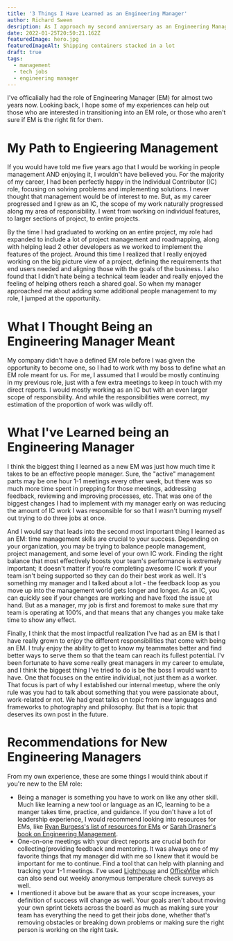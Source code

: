 ```yaml
---
title: '3 Things I Have Learned as an Engineering Manager'
author: Richard Sween
desription: As I approach my second anniversary as an Engineering Manager, a look back on some of the things I've learned
date: 2022-01-25T20:50:21.162Z
featuredImage: hero.jpg
featuredImageAlt: Shipping containers stacked in a lot
draft: true
tags:
  - management
  - tech jobs
  - engineering manager
---
```


I've officalially had the role of Engineering Manager (EM) for almost two years now. Looking back, I hope some of my experiences can help out those who are interested in transitioning into an EM role, or those who aren't sure if EM is the right fit for them.

# My Path to Engieering Management

If you would have told me five years ago that I would be working in people management AND enjoying it, I wouldn't have believed you. For the majority of my career, I had been perfectly happy in the Individual Contributor (IC) role, focusing on solving problems and implementing solutions. I never thought that management would be of interest to me. But, as my career progressed and I grew as an IC, the scope of my work naturally progressed along my area of responsibility. I went from working on individual features, to larger sections of project, to entire projects.

By the time I had graduated to working on an entire project, my role had expanded to include a lot of project management and roadmapping, along with helping lead 2 other developers as we worked to implement the features of the project. Around this time I realized that I really enjoyed working on the big picture view of a project, defining the requirements that end users needed and aligning those with the goals of the business. I also found that I didn't hate being a technical team leader and really enjoyed the feeling of helping others reach a shared goal. So when my manager approached me about adding some additional people management to my role, I jumped at the opportunity.

# What I Thought Being an Engineering Manager Meant

My company didn't have a defined EM role before I was given the opportunity to become one, so I had to work with my boss to define what an EM role meant for us. For me, I assumed that I would be mostly continuing in my previous role, just with a few extra meetings to keep in touch with my direct reports. I would mostly working as an IC but with an even larger scope of responsibility. And while the responsibilities were correct, my estimation of the proportion of work was wildly off.

# What I've Learned being an Engineering Manager

I think the biggest thing I learned as a new EM was just how much time it takes to be an effective people manager. Sure, the "active" management parts may be one hour 1-1 meetings every other week, but there was so much more time spent in prepping for those meetings, addressing feedback, reviewing and improving processes, etc. That was one of the biggest changes I had to implement with my manager early on was reducing the amount of IC work I was responsible for so that I wasn't burning myself out trying to do three jobs at once.

And I would say that leads into the second most important thing I learned as an EM: time management skills are crucial to your success. Depending on your organization, you may be trying to balance people management, project management, and some level of your own IC work. Finding the right balance that most effectively boosts your team's performance is extremely important; it doesn't matter if you're completing awesome IC work if your team isn't being supported so they can do their best work as well. It's something my manager and I talked about a lot - the feedback loop as you move up into the management world gets longer and longer. As an IC, you can quickly see if your changes are working and have fixed the issue at hand. But as a manager, my job is first and foremost to make sure that my team is operating at 100%, and that means that any changes you make take time to show any effect.

Finally, I think that the most impactful realization I've had as an EM is that I have really grown to enjoy the different responsibilities that come with being an EM. I truly enjoy the ability to get to know my teammates better and find better ways to serve them so that the team can reach its fullest potential. I'v been fortunate to have some really great managers in my career to emulate, and I think the biggest thing I've tried to do is be the boss I would want to have. One that focuses on the entire individual, not just them as a worker. That focus is part of why I established our internal meetup, where the only rule was you had to talk about something that you were passionate about, work-related or not. We had great talks on topic from new languages and frameworks to photography and philosophy. But that is a topic that deserves its own post in the future.

# Recommendations for New Engineering Managers

From my own experience, these are some things I would think about if you're new to the EM role:

- Being a manager is something you have to work on like any other skill. Much like learning a new tool or language as an IC, learning to be a manger takes time, practice, and guidance. If you don't have a lot of leadership experience, I would recommend looking into resources for EMs, like [Ryan Burgess's list of resources for EMs](https://github.com/ryanburgess/engineer-manager) or [Sarah Drasner's book on Engineering Management](https://www.engmanagement.dev/).
- One-on-one meetings with your direct reports are crucial both for collecting/providing feedback and mentoring. It was always one of my favorite things that my manager did with me so I knew that it would be important for me to continue. Find a tool that can help with planning and tracking your 1-1 meetings. I've used [Lighthouse](https://getlighthouse.com/) and [OfficeVibe](https://officevibe.com/) which can also send out weekly anonymous temperature check surveys as well.
- I mentioned it above but be aware that as your scope increases, your definition of success will change as well. Your goals aren't about moving your own sprint tickets across the board as much as making sure your team has everything the need to get their jobs done, whether that's removing obstacles or breaking down problems or making sure the right person is working on the right task.

